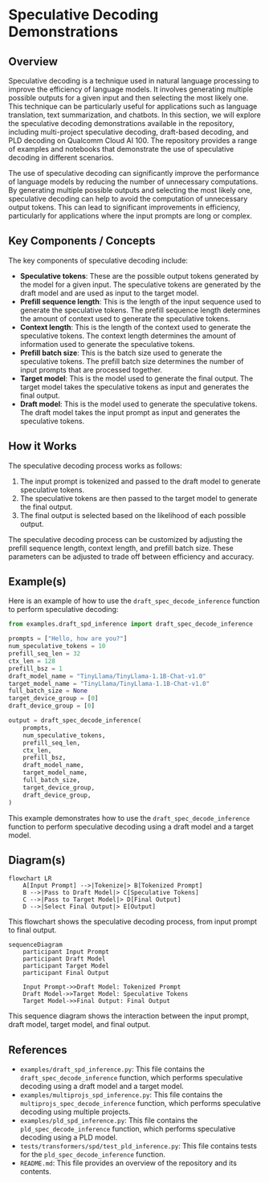 # Speculative Decoding Demonstrations
## Overview
Speculative decoding is a technique used in natural language processing to improve the efficiency of language models. It involves generating multiple possible outputs for a given input and then selecting the most likely one. This technique can be particularly useful for applications such as language translation, text summarization, and chatbots. In this section, we will explore the speculative decoding demonstrations available in the repository, including multi-project speculative decoding, draft-based decoding, and PLD decoding on Qualcomm Cloud AI 100. The repository provides a range of examples and notebooks that demonstrate the use of speculative decoding in different scenarios.

The use of speculative decoding can significantly improve the performance of language models by reducing the number of unnecessary computations. By generating multiple possible outputs and selecting the most likely one, speculative decoding can help to avoid the computation of unnecessary output tokens. This can lead to significant improvements in efficiency, particularly for applications where the input prompts are long or complex.

## Key Components / Concepts
The key components of speculative decoding include:
* **Speculative tokens**: These are the possible output tokens generated by the model for a given input. The speculative tokens are generated by the draft model and are used as input to the target model.
* **Prefill sequence length**: This is the length of the input sequence used to generate the speculative tokens. The prefill sequence length determines the amount of context used to generate the speculative tokens.
* **Context length**: This is the length of the context used to generate the speculative tokens. The context length determines the amount of information used to generate the speculative tokens.
* **Prefill batch size**: This is the batch size used to generate the speculative tokens. The prefill batch size determines the number of input prompts that are processed together.
* **Target model**: This is the model used to generate the final output. The target model takes the speculative tokens as input and generates the final output.
* **Draft model**: This is the model used to generate the speculative tokens. The draft model takes the input prompt as input and generates the speculative tokens.

## How it Works
The speculative decoding process works as follows:
1. The input prompt is tokenized and passed to the draft model to generate speculative tokens.
2. The speculative tokens are then passed to the target model to generate the final output.
3. The final output is selected based on the likelihood of each possible output.

The speculative decoding process can be customized by adjusting the prefill sequence length, context length, and prefill batch size. These parameters can be adjusted to trade off between efficiency and accuracy.

## Example(s)
Here is an example of how to use the `draft_spec_decode_inference` function to perform speculative decoding:
```python
from examples.draft_spd_inference import draft_spec_decode_inference

prompts = ["Hello, how are you?"]
num_speculative_tokens = 10
prefill_seq_len = 32
ctx_len = 128
prefill_bsz = 1
draft_model_name = "TinyLlama/TinyLlama-1.1B-Chat-v1.0"
target_model_name = "TinyLlama/TinyLlama-1.1B-Chat-v1.0"
full_batch_size = None
target_device_group = [0]
draft_device_group = [0]

output = draft_spec_decode_inference(
    prompts,
    num_speculative_tokens,
    prefill_seq_len,
    ctx_len,
    prefill_bsz,
    draft_model_name,
    target_model_name,
    full_batch_size,
    target_device_group,
    draft_device_group,
)
```
This example demonstrates how to use the `draft_spec_decode_inference` function to perform speculative decoding using a draft model and a target model.

## Diagram(s)
```mermaid
flowchart LR
    A[Input Prompt] -->|Tokenize|> B[Tokenized Prompt]
    B -->|Pass to Draft Model|> C[Speculative Tokens]
    C -->|Pass to Target Model|> D[Final Output]
    D -->|Select Final Output|> E[Output]
```
This flowchart shows the speculative decoding process, from input prompt to final output.

```mermaid
sequenceDiagram
    participant Input Prompt
    participant Draft Model
    participant Target Model
    participant Final Output

    Input Prompt->>Draft Model: Tokenized Prompt
    Draft Model->>Target Model: Speculative Tokens
    Target Model->>Final Output: Final Output
```
This sequence diagram shows the interaction between the input prompt, draft model, target model, and final output.

## References
* `examples/draft_spd_inference.py`: This file contains the `draft_spec_decode_inference` function, which performs speculative decoding using a draft model and a target model.
* `examples/multiprojs_spd_inference.py`: This file contains the `multiprojs_spec_decode_inference` function, which performs speculative decoding using multiple projects.
* `examples/pld_spd_inference.py`: This file contains the `pld_spec_decode_inference` function, which performs speculative decoding using a PLD model.
* `tests/transformers/spd/test_pld_inference.py`: This file contains tests for the `pld_spec_decode_inference` function.
* `README.md`: This file provides an overview of the repository and its contents.